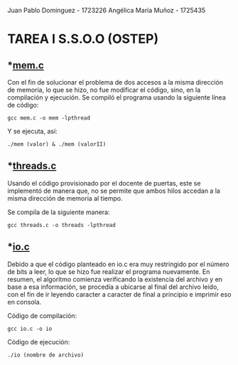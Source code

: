Juan Pablo Dominguez - 1723226
Angélica María Muñoz - 1725435

# TAREA I S.S.O.O (OSTEP)

## *[mem.c](mem.c)

Con el fin de solucionar el problema de dos accesos a la misma dirección de 
memoria, lo que se hizo, no fue modificar el código, sino, en la compilación y
ejecución. Se compiló el programa usando la siguiente línea de código: 

```gcc mem.c -o mem -lpthread```

Y se ejecuta, así:

```./mem (valor) & ./mem (valorII) ```

## *[threads.c](threads.c)

Usando el código provisionado por el docente de puertas, este se implementó 
de manera que, no se permite que ambos hilos accedan a la misma dirección de 
memoria al tiempo.

Se compila de la siguiente manera:
 
```gcc threads.c -o threads -lpthread ```

## *[io.c](io.c)

Debido a que el código planteado en io.c era muy restringido por el número de 
bits a leer, lo que se hizo fue realizar el programa nuevamente. En resumen, 
el algoritmo comienza verificando la existencia del archivo y en base a esa 
información, se procedía a ubicarse al final del archivo leído, con el fin de 
ir leyendo caracter a caracter de final a principio e imprimir eso en consola.

Código de compilación:

```gcc io.c -o io```

Código de ejecución:

```./io (nombre de archivo)```
